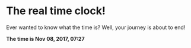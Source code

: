# The real time clock!

Ever wanted to know what the time is? Well, your journey is about to end!

**The time is Nov 08, 2017, 07:27**